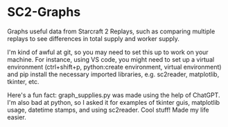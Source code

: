 # SC2-Graphs
Graphs useful data from Starcraft 2 Replays, such as comparing multiple replays to see differences in total supply and worker supply.

I'm kind of awful at git, so you may need to set this up to work on your machine. For instance, using VS code, you might need to set up a virtual environment (ctrl+shift+p, python:create environment, virtual environment) and pip install the necessary imported libraries, e.g. sc2reader, matplotlib, tkinter, etc.

Here's a fun fact: graph_supplies.py was made using the help of ChatGPT. I'm also bad at python, so I asked it for examples of tkinter guis, matplotlib usage, datetime stamps, and using sc2reader. Cool stuff! Made my life easier. 
